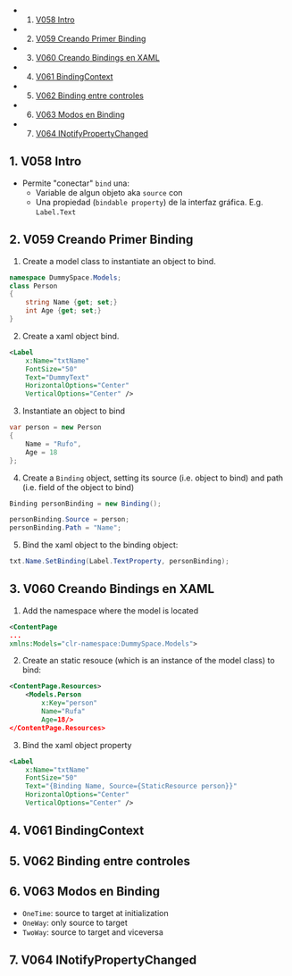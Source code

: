 <!-- vscode-markdown-toc -->
* 1. [V058 Intro](#V058Intro)
* 2. [V059 Creando Primer Binding](#V059CreandoPrimerBinding)
* 3. [V060 Creando Bindings en XAML](#V060CreandoBindingsenXAML)
* 4. [V061 BindingContext](#V061BindingContext)
* 5. [V062 Binding entre controles](#V062Bindingentrecontroles)
* 6. [V063 Modos en Binding](#V063ModosenBinding)
* 7. [V064 INotifyPropertyChanged](#V064INotifyPropertyChanged)

<!-- vscode-markdown-toc-config
	numbering=true
	autoSave=true
	/vscode-markdown-toc-config -->
<!-- /vscode-markdown-toc -->

##  1. <a name='V058Intro'></a>V058 Intro
- Permite "conectar" `bind` una:
  - Variable de algun objeto aka `source` con
  - Una propiedad (`bindable property`) de la interfaz gráfica. E.g. `Label.Text` 

##  2. <a name='V059CreandoPrimerBinding'></a>V059 Creando Primer Binding

1. Create a model class to instantiate an object to bind.
``` cs 
namespace DummySpace.Models;
class Person
{
	string Name {get; set;}
	int Age {get; set;}
}
```
2. Create a xaml object bind.
``` xml
<Label
	x:Name="txtName"
	FontSize="50"
	Text="DummyText"
	HorizontalOptions="Center"
	VerticalOptions="Center" />
```
3. Instantiate an object to bind 

``` cs
var person = new Person
{
	Name = "Rufo",
	Age = 18
};
```

4. Create a `Binding` object, setting its source (i.e. object to bind) and path (i.e. field of the object to bind)

``` cs 
Binding personBinding = new Binding();

personBinding.Source = person;
personBinding.Path = "Name";
```

5. Bind the xaml object to the binding object:
  
``` cs
txt.Name.SetBinding(Label.TextProperty, personBinding);
```

##  3. <a name='V060CreandoBindingsenXAML'></a>V060 Creando Bindings en XAML

1. Add the namespace where the model is located

``` xml
<ContentPage
...
xmlns:Models="clr-namespace:DummySpace.Models">
```
2. Create an static resouce (which is an instance of the model class) to bind:

``` xml
<ContentPage.Resources>
	<Models.Person 
		x:Key="person"
		Name="Rufa"
		Age=18/>
</ContentPage.Resources>
```

3. Bind the xaml object property
``` xml
<Label
	x:Name="txtName"
	FontSize="50"
	Text="{Binding Name, Source={StaticResource person}}"
	HorizontalOptions="Center"
	VerticalOptions="Center" />
```

##  4. <a name='V061BindingContext'></a>V061 BindingContext
##  5. <a name='V062Bindingentrecontroles'></a>V062 Binding entre controles
##  6. <a name='V063ModosenBinding'></a>V063 Modos en Binding
- `OneTime`: source to target at initialization
- `OneWay`: only source to target
- `TwoWay`: source to target and viceversa
##  7. <a name='V064INotifyPropertyChanged'></a>V064 INotifyPropertyChanged


